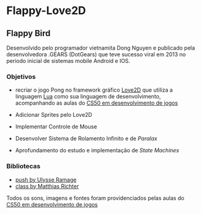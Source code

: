 # Flappy-Love2D

## Flappy Bird

Desenvolvido pelo programador vietnamita Dong Nguyen e publicado pela desenvolvedora .GEARS (DotGears) que teve sucesso viral em 2013 no periodo inicial de sistemas mobile Android e IOS.

### Objetivos

* recriar o jogo Pong no framework gráfico [Love2D](https://love2d.org/) que utiliza a linguagem [Lua](https://www.lua.org/) como sua linguagem de desenvolvimento, acompanhando as aulas do [CS50 em desenvolvimento de jogos](https://cs50.harvard.edu/games)

* Adicionar Sprites pelo Love2D
* Implementar Controle de Mouse
* Desenvolver Sistema de Rolamento Infinito e de *Paralax*
* Aprofundamento do estudo e implementação de *State Machines*

### Bibliotecas


* [push by Ulysse Ramage](https://github.com/Ulydev/push)
* [class by Matthias Richter](https://github.com/vrld/hump/tree/master)

Todos os sons, imagens e fontes foram providenciados pelas aulas do [CS50 em desenvolvimento de jogos](https://cs50.harvard.edu/games)
